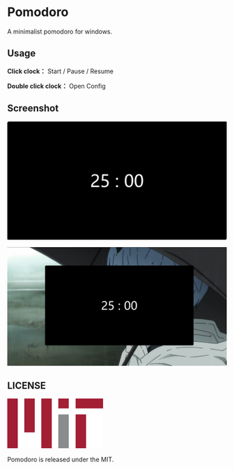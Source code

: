 # Pomodoro

A minimalist pomodoro for windows.

## Usage

**Click clock：** Start / Pause / Resume

**Double click clock：** Open Config

## Screenshot

![application](./docs/image/pomodoro-application.png)

![desktop](./docs/image/pomodoro-desktop.png)

## LICENSE

![MIT](./docs/image/MIT.png)

Pomodoro is released under the MIT.